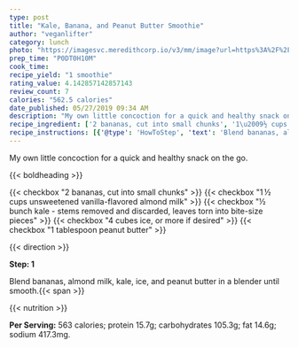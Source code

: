 ```yaml
---
type: post
title: "Kale, Banana, and Peanut Butter Smoothie"
author: "veganlifter"
category: lunch
photo: "https://imagesvc.meredithcorp.io/v3/mm/image?url=https%3A%2F%2Fimages.media-allrecipes.com%2Fuserphotos%2F1235630.jpg"
prep_time: "P0DT0H10M"
cook_time: 
recipe_yield: "1 smoothie"
rating_value: 4.142857142857143
review_count: 7
calories: "562.5 calories"
date_published: 05/27/2019 09:34 AM
description: "My own little concoction for a quick and healthy snack on the go."
recipe_ingredient: ['2 bananas, cut into small chunks', '1\u2009½ cups unsweetened vanilla-flavored almond milk', '½ bunch kale - stems removed and discarded, leaves torn into bite-size pieces', '4 cubes  ice, or more if desired', '1 tablespoon peanut butter']
recipe_instructions: [{'@type': 'HowToStep', 'text': 'Blend bananas, almond milk, kale, ice, and peanut butter in a blender until smooth.\n'}]
---
```


My own little concoction for a quick and healthy snack on the go. 

{{< boldheading >}}

{{< checkbox "2  bananas, cut into small chunks" >}}
{{< checkbox "1 ½ cups unsweetened vanilla-flavored almond milk" >}}
{{< checkbox "½ bunch kale - stems removed and discarded, leaves torn into bite-size pieces" >}}
{{< checkbox "4 cubes  ice, or more if desired" >}}
{{< checkbox "1 tablespoon peanut butter" >}}


{{< direction >}}

**Step: 1**

Blend bananas, almond milk, kale, ice, and peanut butter in a blender until smooth.{{< span >}}

{{< nutrition >}}

**Per Serving:** 563 calories; protein 15.7g; carbohydrates 105.3g; fat 14.6g; sodium 417.3mg.